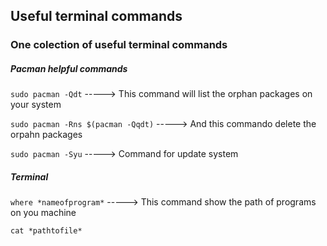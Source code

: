 ## Useful terminal commands

### One colection of useful terminal commands

##### Pacman helpful commands

`sudo pacman -Qdt`  -----> This command will list the orphan packages on your system

`sudo pacman -Rns $(pacman -Qqdt)` -----> And this commando delete the orpahn packages

`sudo pacman -Syu` -----> Command for update system

##### Terminal 

`where *nameofprogram*` -----> This command show the path of programs on you machine

`cat *pathtofile*`

